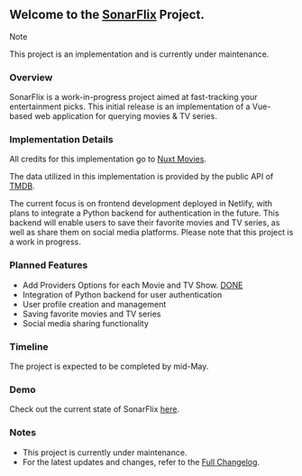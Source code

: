 ## Welcome to the [SonarFlix](https://sonarflix.netlify.app/) Project.
> [!NOTE]  
> This project is an implementation and is currently under maintenance.

### Overview

SonarFlix is a work-in-progress project aimed at fast-tracking your entertainment picks. This initial release is an implementation of a Vue-based web application for querying movies & TV series.

### Implementation Details

All credits for this implementation go to [Nuxt Movies](https://github.com/tastejs/nuxt-movies).

The data utilized in this implementation is provided by the public API of [TMDB](https://www.themoviedb.org/).

The current focus is on frontend development deployed in Netlify, with plans to integrate a Python backend for authentication in the future. This backend will enable users to save their favorite movies and TV series, as well as share them on social media platforms. Please note that this project is a work in progress.

### Planned Features
- Add Providers Options for each Movie and TV Show. [DONE](https://github.com/imprvhub/sonarflix/commit/b3d8fe465590818b4e720eb0ed045dec533521f1)
- Integration of Python backend for user authentication
- User profile creation and management
- Saving favorite movies and TV series
- Social media sharing functionality

### Timeline

The project is expected to be completed by mid-May.

### Demo

Check out the current state of SonarFlix [here](https://sonarflix.netlify.app).

### Notes

- This project is currently under maintenance.
- For the latest updates and changes, refer to the [Full Changelog](https://github.com/imprvhub/sonarflix/commits/v0.1.0).
